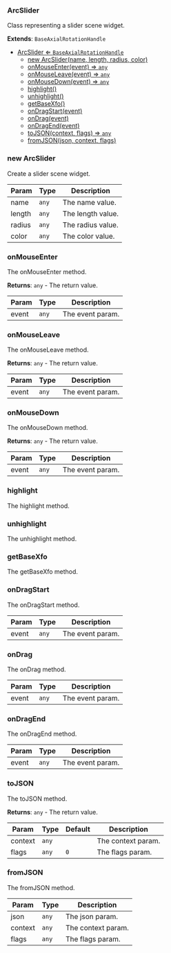 <a name="ArcSlider"></a>

### ArcSlider 
Class representing a slider scene widget.


**Extends**: <code>BaseAxialRotationHandle</code>  

* [ArcSlider ⇐ <code>BaseAxialRotationHandle</code>](#ArcSlider)
    * [new ArcSlider(name, length, radius, color)](#new-ArcSlider)
    * [onMouseEnter(event) ⇒ <code>any</code>](#onMouseEnter)
    * [onMouseLeave(event) ⇒ <code>any</code>](#onMouseLeave)
    * [onMouseDown(event) ⇒ <code>any</code>](#onMouseDown)
    * [highlight()](#highlight)
    * [unhighlight()](#unhighlight)
    * [getBaseXfo()](#getBaseXfo)
    * [onDragStart(event)](#onDragStart)
    * [onDrag(event)](#onDrag)
    * [onDragEnd(event)](#onDragEnd)
    * [toJSON(context, flags) ⇒ <code>any</code>](#toJSON)
    * [fromJSON(json, context, flags)](#fromJSON)

<a name="new_ArcSlider_new"></a>

### new ArcSlider
Create a slider scene widget.


| Param | Type | Description |
| --- | --- | --- |
| name | <code>any</code> | The name value. |
| length | <code>any</code> | The length value. |
| radius | <code>any</code> | The radius value. |
| color | <code>any</code> | The color value. |

<a name="ArcSlider+onMouseEnter"></a>

### onMouseEnter
The onMouseEnter method.


**Returns**: <code>any</code> - The return value.  

| Param | Type | Description |
| --- | --- | --- |
| event | <code>any</code> | The event param. |

<a name="ArcSlider+onMouseLeave"></a>

### onMouseLeave
The onMouseLeave method.


**Returns**: <code>any</code> - The return value.  

| Param | Type | Description |
| --- | --- | --- |
| event | <code>any</code> | The event param. |

<a name="ArcSlider+onMouseDown"></a>

### onMouseDown
The onMouseDown method.


**Returns**: <code>any</code> - The return value.  

| Param | Type | Description |
| --- | --- | --- |
| event | <code>any</code> | The event param. |

<a name="ArcSlider+highlight"></a>

### highlight
The highlight method.


<a name="ArcSlider+unhighlight"></a>

### unhighlight
The unhighlight method.


<a name="ArcSlider+getBaseXfo"></a>

### getBaseXfo
The getBaseXfo method.


<a name="ArcSlider+onDragStart"></a>

### onDragStart
The onDragStart method.



| Param | Type | Description |
| --- | --- | --- |
| event | <code>any</code> | The event param. |

<a name="ArcSlider+onDrag"></a>

### onDrag
The onDrag method.



| Param | Type | Description |
| --- | --- | --- |
| event | <code>any</code> | The event param. |

<a name="ArcSlider+onDragEnd"></a>

### onDragEnd
The onDragEnd method.



| Param | Type | Description |
| --- | --- | --- |
| event | <code>any</code> | The event param. |

<a name="ArcSlider+toJSON"></a>

### toJSON
The toJSON method.


**Returns**: <code>any</code> - The return value.  

| Param | Type | Default | Description |
| --- | --- | --- | --- |
| context | <code>any</code> |  | The context param. |
| flags | <code>any</code> | <code>0</code> | The flags param. |

<a name="ArcSlider+fromJSON"></a>

### fromJSON
The fromJSON method.



| Param | Type | Description |
| --- | --- | --- |
| json | <code>any</code> | The json param. |
| context | <code>any</code> | The context param. |
| flags | <code>any</code> | The flags param. |

